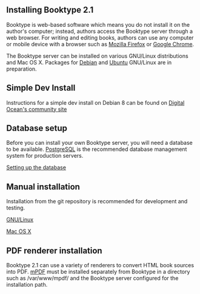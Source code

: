 Installing Booktype 2.1
-----------------------

Booktype is web-based software which means you do not install it on the author's 
computer; instead, authors access the Booktype server through a web browser. For 
writing and editing books, authors can use any computer or mobile device with a 
browser such as [Mozilla Firefox](http://www.mozilla.org/firefox/) or 
[Google Chrome](http://www.google.com/chrome/).

The Booktype server can be installed on various GNU/Linux distributions and
Mac OS X. Packages for [Debian](http://www.debian.org) and 
[Ubuntu](http://www.ubuntu.com) GNU/Linux are in preparation.


Simple Dev Install
------------------

Instructions for a simple dev install on Debian 8 can be found on [Digital Ocean's community site](https://www.digitalocean.com/community/tutorials/how-to-publish-real-books-with-booktype-on-debian-8)

Database setup
--------------

Before you can install your own Booktype server, you will need a database to be 
available. [PostgreSQL](http://www.postgresql.org) is the recommended database 
management system for production servers.

 [Setting up the database](http://sourcefabric.booktype.pro/booktype-20-for-authors-and-publishers/setting-up-the-database/)


Manual installation
-------------------

Installation from the git repository is recommended for development and 
testing.

 [GNU/Linux](http://sourcefabric.booktype.pro/booktype-20-for-authors-and-publishers/installation-on-gnulinux/)

 [Mac OS X](http://sourcefabric.booktype.pro/booktype-20-for-authors-and-publishers/installation-on-os-x/)

PDF renderer installation
-------------------------

Booktype 2.1 can use a variety of renderers to convert HTML book sources into 
PDF. [mPDF](http://www.mpdf1.com) must be installed separately from Booktype 
in a directory such as /var/www/mpdf/ and the Booktype server configured for 
the installation path. 
